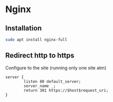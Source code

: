 # Nginx

## Installation
```bash
sudo apt install nginx-full
```

## Redirect http to https
Configure to the site (running only one site atm)

```
server {
        listen 80 default_server;
        server_name _;
        return 301 https://$host$request_uri;
}
```